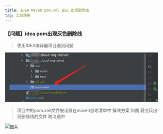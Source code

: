 ```yaml
---
title: IDEA Maven pom.xml 变灰 出现删除线
tag: 工具使用
---
```

### 【问题】idea pom出现灰色删除线
>使用IDEA编译器项目遇到问题

![图片](./pom.xml变灰出现删除线/21744aeabe3b515bd77e5b5d530dda15.png)

> 项目中的pom.xml文件被设置在maven忽略清单中
解决方案  如图 将变灰出现删除线的文件 取消选中

![图片](/pom.xml变灰出现删除线/e4726d7a64b27bd9f987222c1d3e6694.png)
